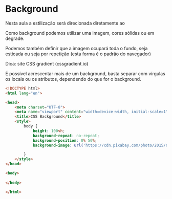 # Background

Nesta aula a estilização será direcionada diretamente ao <body>

Como background podemos utilizar uma imagem, cores sólidas ou em degrade.

Podemos também definir que a imagem ocupará toda o fundo, seja esticada ou seja por repetição (esta forma é o padrão do navegador)

Dica: site CSS gradient (cssgradient.io)

É possível acrescentar mais de um background, basta separar com vírgulas os locais ou os atributos, dependendo do que for o background.

```html
<!DOCTYPE html>
<html lang="en">

<head>
    <meta charset="UTF-8">
    <meta name="viewport" content="width=device-width, initial-scale=1">
    <title>CSS Background</title>
    <style>
        body {
            height: 100vh;
            background-repeat: no-repeat;
            background-position: 0% 50%;
            background-image: url('https://cdn.pixabay.com/photo/2015/04/23/22/00/tree-736885__340.jpg')

        }
    </style>
</head>

<body>
    
</body>

</html>
```
